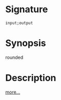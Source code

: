 # Signature
```vikid-signature
input;output
```

# Synopsis
rounded

# Description

[more...](https://en.wikipedia.org/wiki/Rounding)